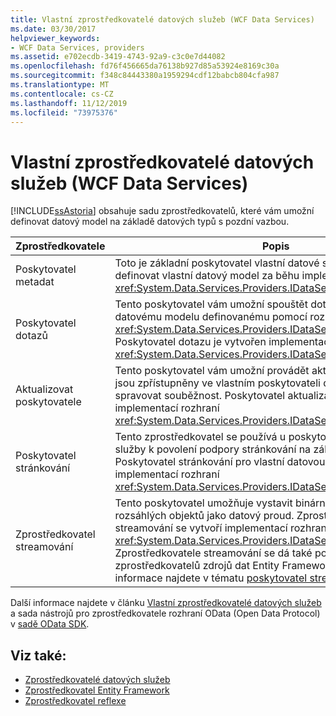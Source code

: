 ```yaml
---
title: Vlastní zprostředkovatelé datových služeb (WCF Data Services)
ms.date: 03/30/2017
helpviewer_keywords:
- WCF Data Services, providers
ms.assetid: e702ecdb-3419-4743-92a9-c3c0e7d44082
ms.openlocfilehash: fd76f456665da76138b927d85a53924e8169c30a
ms.sourcegitcommit: f348c84443380a1959294cdf12babcb804cfa987
ms.translationtype: MT
ms.contentlocale: cs-CZ
ms.lasthandoff: 11/12/2019
ms.locfileid: "73975376"
---
```

# <a name="custom-data-service-providers-wcf-data-services"></a>Vlastní zprostředkovatelé datových služeb (WCF Data Services)
[!INCLUDE[ssAstoria](../../../../includes/ssastoria-md.md)] obsahuje sadu zprostředkovatelů, které vám umožní definovat datový model na základě datových typů s pozdní vazbou.  
  
|Zprostředkovatele|Popis|  
|--------------|-----------------|  
|Poskytovatel metadat|Toto je základní poskytovatel vlastní datové služby, který umožňuje definovat vlastní datový model za běhu implementací rozhraní <xref:System.Data.Services.Providers.IDataServiceMetadataProvider>.|  
|Poskytovatel dotazů|Tento poskytovatel vám umožní spouštět dotazy proti vlastnímu datovému modelu definovanému pomocí rozhraní <xref:System.Data.Services.Providers.IDataServiceMetadataProvider>. Poskytovatel dotazu je vytvořen implementací rozhraní <xref:System.Data.Services.Providers.IDataServiceQueryProvider>.|  
|Aktualizovat poskytovatele|Tento poskytovatel vám umožní provádět aktualizace typů, které jsou zpřístupněny ve vlastním poskytovateli datové služby a spravovat souběžnost. Poskytovatel aktualizací je vytvořený implementací rozhraní <xref:System.Data.Services.Providers.IDataServiceUpdateProvider>.|  
|Poskytovatel stránkování|Tento zprostředkovatel se používá u poskytovatele vlastní datové služby k povolení podpory stránkování na základě serveru. Poskytovatel stránkování pro vlastní datovou službu je vytvořen implementací rozhraní <xref:System.Data.Services.Providers.IDataServicePagingProvider>.|  
|Zprostředkovatel streamování|Tento poskytovatel umožňuje vystavit binární datové typy rozsáhlých objektů jako datový proud. Zprostředkovatel streamování se vytvoří implementací rozhraní <xref:System.Data.Services.Providers.IDataServiceStreamProvider>. Zprostředkovatele streamování se dá také použít u zprostředkovatelů zdrojů dat Entity Framework a reflexe. Další informace najdete v tématu [poskytovatel streamování](streaming-provider-wcf-data-services.md).|  
  
 Další informace najdete v článku [Vlastní zprostředkovatelé datových služeb](https://go.microsoft.com/fwlink/?LinkID=186850) a sada nástrojů pro zprostředkovatele rozhraní OData (Open Data Protocol) v [sadě OData SDK](https://go.microsoft.com/fwlink/?LinkId=186069).  
  
## <a name="see-also"></a>Viz také:

- [Zprostředkovatelé datových služeb](data-services-providers-wcf-data-services.md)
- [Zprostředkovatel Entity Framework](entity-framework-provider-wcf-data-services.md)
- [Zprostředkovatel reflexe](reflection-provider-wcf-data-services.md)
